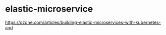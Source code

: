 # elastic-microservice
https://dzone.com/articles/building-elastic-microservices-with-kubernetes-and
